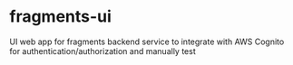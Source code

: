 # fragments-ui

UI web app for fragments backend service to integrate with AWS Cognito for authentication/authorization and manually test
